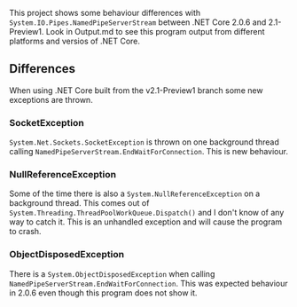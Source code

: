 ﻿This project shows some behaviour differences with `System.IO.Pipes.NamedPipeServerStream` between .NET Core 2.0.6 and 2.1-Preview1.
Look in Output.md to see this program output from different platforms and versios of .NET Core.

## Differences

When using .NET Core built from the v2.1-Preview1 branch some new exceptions are thrown.

### SocketException
`System.Net.Sockets.SocketException` is thrown on one background thread calling `NamedPipeServerStream.EndWaitForConnection`.
This is new behaviour.

### NullReferenceException
Some of the time there is also a `System.NullReferenceException` on a background thread.
This comes out of `System.Threading.ThreadPoolWorkQueue.Dispatch()` and I don't know of any way to catch it.
This is an unhandled exception and will cause the program to crash.

### ObjectDisposedException
There is a `System.ObjectDisposedException` when calling `NamedPipeServerStream.EndWaitForConnection`.
This was expected behaviour in 2.0.6 even though this program does not show it.